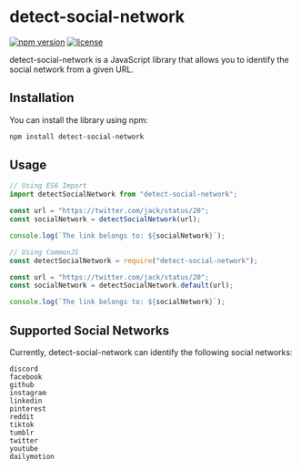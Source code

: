 # detect-social-network

[![npm version](https://img.shields.io/npm/v/detect-social-network.svg)](https://www.npmjs.com/package/detect-social-network)
[![license](https://img.shields.io/npm/l/detect-social-network.svg)](https://www.npmjs.com/package/detect-social-network)

detect-social-network is a JavaScript library that allows you to identify the social network from a given URL.

## Installation

You can install the library using npm:

```bash
npm install detect-social-network
```

## Usage

```js
// Using ES6 Import
import detectSocialNetwork from "detect-social-network";

const url = "https://twitter.com/jack/status/20";
const socialNetwork = detectSocialNetwork(url);

console.log(`The link belongs to: ${socialNetwork}`);
```

```js
// Using CommonJS
const detectSocialNetwork = require("detect-social-network");

const url = "https://twitter.com/jack/status/20";
const socialNetwork = detectSocialNetwork.default(url);

console.log(`The link belongs to: ${socialNetwork}`);
```

## Supported Social Networks

Currently, detect-social-network can identify the following social networks:

    discord
    facebook
    github
    instagram
    linkedin
    pinterest
    reddit
    tiktok
    tumblr
    twitter
    youtube
    dailymotion
